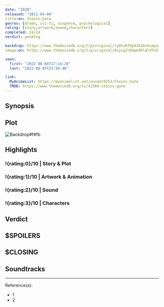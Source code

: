 ```yaml
---
date: "2020"
released: "2011-04-06"
title:en: Steins;Gate
genres: [drama, sci-fi, suspense, psychological]
rating: [story,artwork,sound,characters]
completed: 24/24
verdict: pending

backdrop: https://www.themoviedb.org/t/p/original/ly0tvRfOp936Zmr6vepusFeo7lp.jpg
image:en: https://www.themoviedb.org/t/p/original/6iysgZr6Upm5RlAlVFo5f4D9euu.jpg

seen:
  first: "2022-08-04T17:14:20"
  last: "2022-08-05T23:58:40"

link:
  MyAnimeList: https://myanimelist.net/anime/9253/Steins_Gate
  TMDB: https://www.themoviedb.org/tv/42509-steins-gate
---
```



## Synopsis

## Plot

![Backdrop#f#fb](https://www.themoviedb.org/t/p/original/36Ech63X2KU8JUXIBAo167kIC2k.jpg "Source: TMDB")

## Highlights

### !{rating:0}/10 | Story & Plot

### !{rating:1}/10 | Artwork & Animation

### !{rating:2}/10 | Sound

### !{rating:3}/10 | Characters

## Verdict

## $SPOILERS

## $CLOSING

## Soundtracks

***
Reference(s):

- 1
- 2
